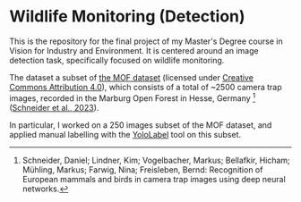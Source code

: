 # Wildlife Monitoring (Detection)

This is the repository for the final project of my Master's Degree course in Vision for Industry and Environment.
It is centered around an image detection task, specifically focused on wildlife monitoring.

The dataset a subset of [the MOF dataset](https://data.uni-marburg.de/entities/dataset/eafc2547-4616-48a4-b9ee-cd28f207afba) (licensed under [Creative Commons Attribution 4.0](https://creativecommons.org/licenses/by/4.0/)), which consists of a total of ~2500 camera trap images, recorded in the Marburg Open Forest in Hesse, Germany [^1]
([Schneider et al., 2023](https://inf-cv.uni-jena.de/wordpress/wp-content/uploads/2023/09/Talk-8-Daniel-Schneider.pdf)).

In particular, I worked on a 250 images subset of the MOF dataset, and applied manual labelling with the [YoloLabel](https://github.com/developer0hye/Yolo_Label?tab=readme-ov-file) tool on this subset.

[^1]: Schneider, Daniel; Lindner, Kim; Vogelbacher, Markus; Bellafkir, Hicham; Mühling, Markus; Farwig, Nina; Freisleben, Bernd: Recognition of European mammals and birds in camera trap images using deep neural networks. 
